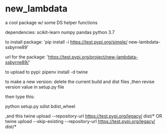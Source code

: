 # new_lambdata
a cool package w/ some DS helper functions

dependencies:
scikit-learn
numpy
pandas
python 3.7



to install package:
'pip install -i https://test.pypi.org/simple/ new-lambdata-ssbyrne89'

url for the package: 'https://test.pypi.org/project/new-lambdata-ssbyrne89/'

to upload to pypi:
pipenv install -d twine

to make a new version:
delete the current build and dist files
,then revise version value in setup.py file

then
type this:

python setup.py sdist bdist_wheel

,and this
twine upload --repository-url https://test.pypi.org/legacy/ dist/*
OR
twine upload --skip-existing --repository-url https://test.pypi.org/legacy/ dist/*